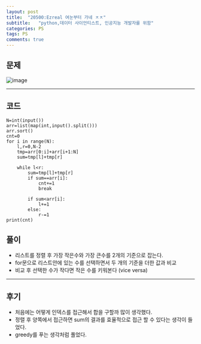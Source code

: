 ```yaml
---
layout: post
title:  "20500:Ezreal 여눈부터 가네 ㅈㅈ"
subtitle:   "python,데이터 사이언티스트, 인공지능 개발자를 위함"
categories: PS
tags: PS
comments: true
---
```

## 문제
![image](https://user-images.githubusercontent.com/70193130/188063511-d6c31670-ff26-4791-af06-b8e1ae3d3fd7.png)

---
## 코드

~~~
N=int(input())
arr=list(map(int,input().split()))
arr.sort()
cnt=0
for i in range(N):
    l,r=0,N-2
    tmp=arr[0:i]+arr[i+1:N]
    sum=tmp[l]+tmp[r]

    while l<r:
        sum=tmp[l]+tmp[r]
        if sum==arr[i]:
            cnt+=1
            break
        
        if sum<arr[i]:
            l+=1
        else:
            r-=1
print(cnt)
~~~

## 풀이
+ 리스트를 정렬 후 가장 작은수와 가장 큰수를 2개의 기준으로 잡는다.
+ for문으로 리스트안에 있는 수를 선택하면서 두 개의 기준을 더한 값과 비교
+ 비교 후 선택한 수가 작다면 작은 수를 키워본다 (vice versa)
---

## 후기
+ 처음에는 어떻게 인덱스를 접근해서 합을 구할까 많이 생각했다. 
+ 정렬 후 양쪽에서 접근하면 sum의 결과를 효율적으로 접근 할 수 있다는 생각이 들었다. 
+ greedy를 푸는 생각처럼 풀었다. 